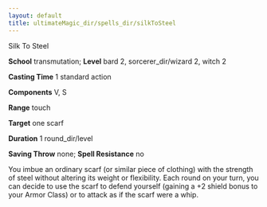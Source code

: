 ```yaml
---
layout: default
title: ultimateMagic_dir/spells_dir/silkToSteel
---
```

Silk To Steel

**School** transmutation; **Level** bard 2, sorcerer_dir/wizard 2, witch 2

**Casting Time** 1 standard action

**Components** V, S

**Range** touch

**Target** one scarf

**Duration** 1 round_dir/level

**Saving Throw** none; **Spell Resistance** no

You imbue an ordinary scarf (or similar piece of clothing) with the strength of steel without altering its weight or flexibility. Each round on your turn, you can decide to use the scarf to defend yourself (gaining a +2 shield bonus to your Armor Class) or to attack as if the scarf were a whip.

